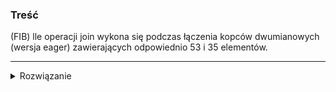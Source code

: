 ### Treść
(FIB)
lle operacji join wykona się podczas łączenia kopców dwumianowych (wersja eager) zawierających odpowiednio 53 i 35 elementów.

------
<details><summary>Rozwiązanie</summary>
<p>
liczba wierzch w binom:
        1 2 4 8 16 32
53:     1   1   1  1
35      1 1        1